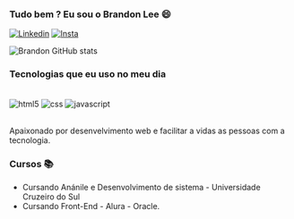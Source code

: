 ### Tudo bem ? Eu sou o Brandon Lee 😄

[![Linkedin](https://img.shields.io/badge/LinkedIn-0077B5?style=for-the-badge&logo=linkedin&logoColor=white)](https://linkedin.com/in/brandon-administracao)
[![Insta](https://img.shields.io/badge/Instagram-E4405F?style=for-the-badge&logo=instagram&logoColor=white)](https://instagram.com/lee_brandon_)


![Brandon GitHub stats](https://github-readme-stats.vercel.app/api?username=Brandonlee21&show_icons=true&theme=cobalt)

### Tecnologias que eu uso no meu dia

<div style="display: inline_block"><br/>
<img align="center" alt="html5" src="https://img.shields.io/badge/HTML5-E34F26?style=for-the-badge&logo=html5&logoColor=white"/>
<img align="center" alt="css" src="https://img.shields.io/badge/CSS3-1572B6?style=for-the-badge&logo=css3&logoColor=white"/>
<img align="center" alt="javascript" src="https://img.shields.io/badge/JavaScript-323330?style=for-the-badge&logo=javascript&logoColor=F7DF1E"/>
</div><br/>

Apaixonado por desenvelvimento web e facilitar a vidas as pessoas com a tecnologia.

### Cursos 📚
- Cursando Anánile e Desenvolvimento de sistema - Universidade Cruzeiro do Sul
- Cursando Front-End - Alura - Oracle.
